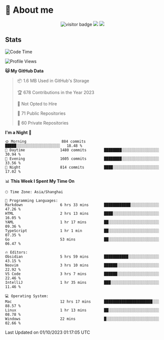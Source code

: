<!-- ![](https://youpai.roccoshi.top/img/20200804214216.png) -->

# 🧐 About me
 
<p align="center">
<img src="https://visitor-badge.laobi.icu/badge?page_id=Lincest.Lincest&title=hits" alt="visitor badge"/>
<a href="mailto:imroccoshi@gmail.com"><img src="https://img.shields.io/badge/gmail-imroccoshi%40gmail.com-red"></a>
<a href="https://blog.roccoshi.top"><img src="https://img.shields.io/badge/blog-roccoshi-green"></a>
</p>

## Stats

<!--START_SECTION:waka-->
![Code Time](http://img.shields.io/badge/Code%20Time-607%20hrs%2054%20mins-blue)

![Profile Views](http://img.shields.io/badge/Profile%20Views-3-blue)

**🐱 My GitHub Data** 

> 📦 1.6 MB Used in GitHub's Storage 
 > 
> 🏆 678 Contributions in the Year 2023
 > 
> 🚫 Not Opted to Hire
 > 
> 📜 71 Public Repositories 
 > 
> 🔑 60 Private Repositories 
 > 
**I'm a Night 🦉** 

```text
🌞 Morning                884 commits         █████░░░░░░░░░░░░░░░░░░░░   18.48 % 
🌆 Daytime                1480 commits        ████████░░░░░░░░░░░░░░░░░   30.94 % 
🌃 Evening                1605 commits        ████████░░░░░░░░░░░░░░░░░   33.56 % 
🌙 Night                  814 commits         ████░░░░░░░░░░░░░░░░░░░░░   17.02 % 
```


📊 **This Week I Spent My Time On** 

```text
🕑︎ Time Zone: Asia/Shanghai

💬 Programming Languages: 
Markdown                 6 hrs 33 mins       ████████████░░░░░░░░░░░░░   47.26 % 
HTML                     2 hrs 13 mins       ████░░░░░░░░░░░░░░░░░░░░░   16.05 % 
YAML                     1 hr 17 mins        ██░░░░░░░░░░░░░░░░░░░░░░░   09.36 % 
TypeScript               1 hr 1 min          ██░░░░░░░░░░░░░░░░░░░░░░░   07.35 % 
Go                       53 mins             ██░░░░░░░░░░░░░░░░░░░░░░░   06.47 % 

🔥 Editors: 
Obsidian                 5 hrs 59 mins       ███████████░░░░░░░░░░░░░░   43.15 % 
Neovim                   3 hrs 10 mins       ██████░░░░░░░░░░░░░░░░░░░   22.92 % 
VS Code                  3 hrs 7 mins        ██████░░░░░░░░░░░░░░░░░░░   22.46 % 
IntelliJ                 1 hr 35 mins        ███░░░░░░░░░░░░░░░░░░░░░░   11.46 % 

💻 Operating System: 
Mac                      12 hrs 17 mins      ██████████████████████░░░   88.57 % 
Linux                    1 hr 13 mins        ██░░░░░░░░░░░░░░░░░░░░░░░   08.78 % 
Windows                  22 mins             █░░░░░░░░░░░░░░░░░░░░░░░░   02.66 % 
```


 Last Updated on 01/10/2023 01:17:05 UTC
<!--END_SECTION:waka-->



